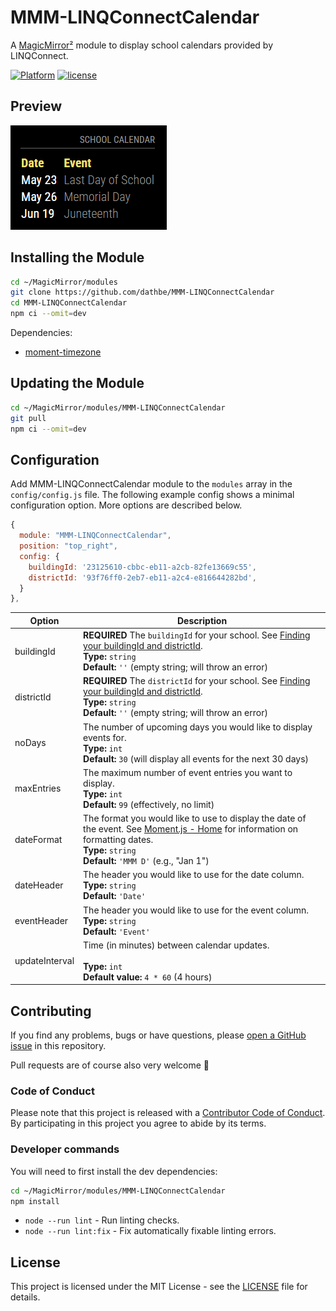 # MMM-LINQConnectCalendar

A [MagicMirror²](https://magicmirror.builders/) module to display school calendars provided by LINQConnect.

[![Platform](https://img.shields.io/badge/platform-MagicMirror²-informational)](https://MagicMirror.builders)
[![license](https://img.shields.io/github/license/mashape/apistatus.svg)](LICENSE.md)

## Preview

![screenshot](screenshot.png)

## Installing the Module

```bash
cd ~/MagicMirror/modules
git clone https://github.com/dathbe/MMM-LINQConnectCalendar
cd MMM-LINQConnectCalendar
npm ci --omit=dev
```

Dependencies:
* [moment-timezone](https://www.npmjs.com/package/moment-timezone)

## Updating the Module

```bash
cd ~/MagicMirror/modules/MMM-LINQConnectCalendar
git pull
npm ci --omit=dev
```

## Configuration

Add MMM-LINQConnectCalendar module to the `modules` array in the `config/config.js` file. The following example config shows a minimal configuration option. More options are described below.

```javascript
{
  module: "MMM-LINQConnectCalendar",
  position: "top_right",
  config: {
    buildingId: '23125610-cbbc-eb11-a2cb-82fe13669c55',
    districtId: '93f76ff0-2eb7-eb11-a2c4-e816644282bd',
  }
},
```

| Option         | Description
| -------        |  -------
| buildingId     | **REQUIRED** The `buildingId` for your school. See [Finding your buildingId and districtId](https://github.com/evanhsu/MMM-TitanSchoolMealMenu?tab=readme-ov-file#finding-your-buildingid-and-districtid).<br>**Type:** `string`<br>**Default:** `''` (empty string; will throw an error)
| districtId     | **REQUIRED** The `districtId` for your school. See [Finding your buildingId and districtId](https://github.com/evanhsu/MMM-TitanSchoolMealMenu?tab=readme-ov-file#finding-your-buildingid-and-districtid).<br>**Type:** `string`<br>**Default:** `''` (empty string; will throw an error)
| noDays         | The number of upcoming days you would like to display events for.<br>**Type:** `int`<br>**Default:** `30` (will display all events for the next 30 days)
| maxEntries     | The maximum number of event entries you want to display.<br>**Type:** `int`<br>**Default:** `99` (effectively, no limit)
| dateFormat     | The format you would like to use to display the date of the event.  See [Moment.js - Home](https://momentjs.com/) for information on formatting dates.<br>**Type:** `string`<br>**Default:** `'MMM D'` (e.g., "Jan 1")
| dateHeader     | The header you would like to use for the date column.<br>**Type:** `string`<br>**Default:** `'Date'`
| eventHeader    | The header you would like to use for the event column.<br>**Type:** `string`<br>**Default:** `'Event'`
| updateInterval | Time (in minutes) between calendar updates.<br><br>**Type:** `int`<br> **Default value:** `4 * 60` (4 hours)

## Contributing

If you find any problems, bugs or have questions, please [open a GitHub issue](https://github.com/dathbe/MMM-LINQConnectCalendar/issues) in this repository.

Pull requests are of course also very welcome 🙂

### Code of Conduct

Please note that this project is released with a [Contributor Code of Conduct](CODE_OF_CONDUCT.md). By participating in this project you agree to abide by its terms.

### Developer commands

You will need to first install the dev dependencies:

```bash
cd ~/MagicMirror/modules/MMM-LINQConnectCalendar
npm install
```

- `node --run lint` - Run linting checks.
- `node --run lint:fix` - Fix automatically fixable linting errors.

## License

This project is licensed under the MIT License - see the [LICENSE](LICENSE.md) file for details.
